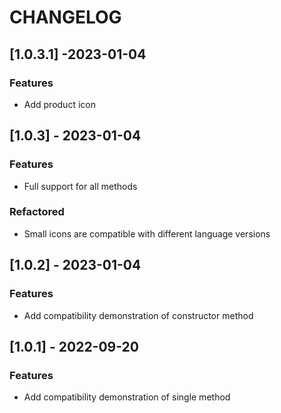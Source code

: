 # CHANGELOG

## [1.0.3.1] -2023-01-04

### Features

- Add product icon

## [1.0.3] - 2023-01-04

### Features

- Full support for all methods

### Refactored

- Small icons are compatible with different language versions

## [1.0.2] - 2023-01-04

### Features

- Add compatibility demonstration of constructor method

## [1.0.1] - 2022-09-20

### Features

- Add compatibility demonstration of single method

